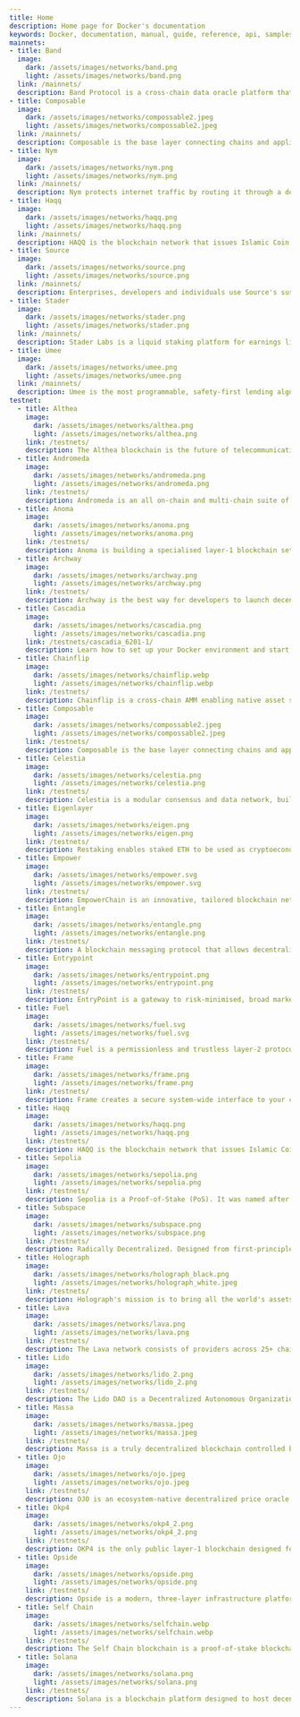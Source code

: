 ```yaml
---
title: Home
description: Home page for Docker's documentation
keywords: Docker, documentation, manual, guide, reference, api, samples
mainnets:
- title: Band
  image:
    dark: /assets/images/networks/band.png
    light: /assets/images/networks/band.png
  link: /mainnets/
  description: Band Protocol is a cross-chain data oracle platform that aggregates and connects real-world data and APIs to smart contracts.
- title: Composable
  image:
    dark: /assets/images/networks/compossable2.jpeg
    light: /assets/images/networks/compossable2.jpeg
  link: /mainnets/
  description: Composable is the base layer connecting chains and applications across multiple ecosystems.
- title: Nym
  image:
    dark: /assets/images/networks/nym.png
    light: /assets/images/networks/nym.png
  link: /mainnets/
  description: Nym protects internet traffic by routing it through a decentralised mixnet that can be accessed anonymously using zk-nyms.
- title: Haqq
  image:
    dark: /assets/images/networks/haqq.png
    light: /assets/images/networks/haqq.png
  link: /mainnets/
  description: HAQQ is the blockchain network that issues Islamic Coin, its native cryptocurrency.
- title: Source
  image:
    dark: /assets/images/networks/source.png
    light: /assets/images/networks/source.png
  link: /mainnets/
  description: Enterprises, developers and individuals use Source's sustainable and value backed tech suite to easily access, build and integrate Web 3.0 services on the blockchain.
- title: Stader
  image:
    dark: /assets/images/networks/stader.png
    light: /assets/images/networks/stader.png
  link: /mainnets/
  description: Stader Labs is a liquid staking platform for earnings liquid staking rewards across crypto tokens such as Ethereum, polygon, BNB, & more.
- title: Umee
  image:
    dark: /assets/images/networks/umee.png
    light: /assets/images/networks/umee.png
  link: /mainnets/
  description: Umee is the most programmable, safety-first lending algorithm built as a blockchain.
testnet:
  - title: Althea
    image:
      dark: /assets/images/networks/althea.png
      light: /assets/images/networks/althea.png
    link: /testnets/
    description: The Althea blockchain is the future of telecommunications and consumer financial services.
  - title: Andromeda
    image:
      dark: /assets/images/networks/andromeda.png
      light: /assets/images/networks/andromeda.png
    link: /testnets/
    description: Andromeda is an all on-chain and multi-chain suite of products, tools, and utilities enabled by a decentralized Operating System we call aOS.
  - title: Anoma
    image:
      dark: /assets/images/networks/anoma.png
      light: /assets/images/networks/anoma.png
    link: /testnets/
    description: Anoma is building a specialised layer-1 blockchain settlement layer based on Proof-of-Stake. It will provide infrastructure for private and user-friendly exchange of any blockchain assets while abstracting away the complexities of multi-token industry.
  - title: Archway
    image:
      dark: /assets/images/networks/archway.png
      light: /assets/images/networks/archway.png
    link: /testnets/
    description: Archway is the best way for developers to launch decentralized apps (dapps) & smart contracts on a global scale while earning auto-magic rewards.
  - title: Cascadia
    image:
      dark: /assets/images/networks/cascadia.png
      light: /assets/images/networks/cascadia.png
    link: /testnets/cascadia_6201-1/
    description: Learn how to set up your Docker environment and start containerizing your applications.
  - title: Chainflip
    image:
      dark: /assets/images/networks/chainflip.webp
      light: /assets/images/networks/chainflip.webp
    link: /testnets/
    description: Chainflip is a cross-chain AMM enabling native asset swaps without wrapped tokens or specialized wallets.
  - title: Composable
    image:
      dark: /assets/images/networks/compossable2.jpeg
      light: /assets/images/networks/compossable2.jpeg
    link: /testnets/
    description: Composable is the base layer connecting chains and applications across multiple ecosystems.
  - title: Celestia
    image:
      dark: /assets/images/networks/celestia.png
      light: /assets/images/networks/celestia.png
    link: /testnets/
    description: Celestia is a modular consensus and data network, built to deploy their own blockchain with minimal overhead.
  - title: Eigenlayer
    image:
      dark: /assets/images/networks/eigen.png
      light: /assets/images/networks/eigen.png
    link: /testnets/
    description: Restaking enables staked ETH to be used as cryptoeconomic security for protocols other than Ethereum, in exchange for protocol fees and rewards.
  - title: Empower
    image:
      dark: /assets/images/networks/empower.svg
      light: /assets/images/networks/empower.svg
    link: /testnets/
    description: EmpowerChain is an innovative, tailored blockchain network designed to support the circular economy and promote equal opportunities for stakeholders in the global decentralized waste management ecosystem.
  - title: Entangle
    image:
      dark: /assets/images/networks/entangle.png
      light: /assets/images/networks/entangle.png
    link: /testnets/
    description: A blockchain messaging protocol that allows decentralized applications to build and communicate across any blockchain and data source.
  - title: Entrypoint
    image:
      dark: /assets/images/networks/entrypoint.png
      light: /assets/images/networks/entrypoint.png
    link: /testnets/
    description: EntryPoint is a gateway to risk-minimised, broad market crypto indexes. 
  - title: Fuel
    image:
      dark: /assets/images/networks/fuel.svg
      light: /assets/images/networks/fuel.svg
    link: /testnets/
    description: Fuel is a permissionless and trustless layer-2 protocol for Ethereum, targeted at low-cost high-throughput value-transfer transactions. Fuel is powered by a highly-optimized optimistic rollup design.
  - title: Frame
    image:
      dark: /assets/images/networks/frame.png
      light: /assets/images/networks/frame.png
    link: /testnets/
    description: Frame creates a secure system-wide interface to your chains and accounts. Now any browser, command-line, or native application has the ability to access web3.
  - title: Haqq
    image:
      dark: /assets/images/networks/haqq.png
      light: /assets/images/networks/haqq.png
    link: /testnets/
    description: HAQQ is the blockchain network that issues Islamic Coin, its native cryptocurrency.
  - title: Sepolia
    image:
      dark: /assets/images/networks/sepolia.png
      light: /assets/images/networks/sepolia.png
    link: /testnets/
    description: Sepolia is a Proof-of-Stake (PoS). It was named after a neighborhood in Athens, Greece, where one of the Ethereum developers grew up.
  - title: Subspace
    image:
      dark: /assets/images/networks/subspace.png
      light: /assets/images/networks/subspace.png
    link: /testnets/
    description: Radically Decentralized. Designed from first-principles for maximum decentralization, community ownership and on-chain governance.
  - title: Holograph
    image:
      dark: /assets/images/networks/holograph_black.png
      light: /assets/images/networks/holograph_white.jpeg
    link: /testnets/
    description: Holograph's mission is to bring all the world's assets onchain. Holograph achieves this with holographic assets.
  - title: Lava
    image:
      dark: /assets/images/networks/lava.png
      light: /assets/images/networks/lava.png
    link: /testnets/
    description: The Lava network consists of providers across 25+ chains. Providers can quickly add more chains to meet demand.
  - title: Lido
    image:
      dark: /assets/images/networks/lido_2.png
      light: /assets/images/networks/lido_2.png
    link: /testnets/
    description: The Lido DAO is a Decentralized Autonomous Organization that decides on the key parameters of liquid staking protocols through the voting power of governance token (LDO) tokens.
  - title: Massa
    image:
      dark: /assets/images/networks/massa.jpeg
      light: /assets/images/networks/massa.jpeg
    link: /testnets/
    description: Massa is a truly decentralized blockchain controlled by thousands of people. With the breakthrough multithreaded technology, we're set for mass adoption.
  - title: Ojo
    image:
      dark: /assets/images/networks/ojo.jpeg
      light: /assets/images/networks/ojo.jpeg
    link: /testnets/
    description: OJO is an ecosystem-native decentralized price oracle created to support all crypto assets.
  - title: Okp4
    image:
      dark: /assets/images/networks/okp4_2.png
      light: /assets/images/networks/okp4_2.png
    link: /testnets/
    description: OKP4 is the only public layer-1 blockchain designed for coordination of digital assets such as datasets, algorithms, software, storage or computation.
  - title: Opside
    image:
      dark: /assets/images/networks/opside.png
      light: /assets/images/networks/opside.png
    link: /testnets/
    description: Opside is a modern, three-layer infrastructure platform that offers ZK-RaaS (ZK-rollup-as-a-service).
  - title: Self Chain
    image:
      dark: /assets/images/networks/selfchain.webp
      light: /assets/images/networks/selfchain.webp
    link: /testnets/
    description: The Self Chain blockchain is a proof-of-stake blockchain, powered by the Cosmos SDK and secured by a system of verification called the Tedermint consensus.
  - title: Solana
    image:
      dark: /assets/images/networks/solana.png
      light: /assets/images/networks/solana.png
    link: /testnets/
    description: Solana is a blockchain platform designed to host decentralized, scalable applications.
---
```




